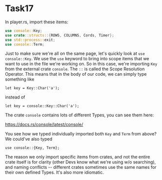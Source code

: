 # Task17

In player.rs, import these items:
```rust
use console::Key;
use crate::structs::{ROWS, COLUMNS, Cords, Timer};
use std::process::exit;
use console::Term;
```

Just to make sure we're all on the same page, let's quickly look at 
`use console::Key`. We use the `use` keyword to bring into scope items that
we want to use in the file we're working on. So in this case, we're 
importing `Key` from the external crate `console`. The `::` is called the Scope 
Resolution Operator. This means that in the body of our code, we can simply
type something like 

`let key = Key::Char('a');`

instead of

`let key = console::Key::Char('a');`

The crate `console` contains lots of different Types, you can see them 
here:

https://docs.rs/console/latest/console/

You see how we typed individually imported both `Key` and `Term` from above?
We could've also typed

`use console::{Key, Term};`

The reason we only import specific items from crates, and not the entire
crate itself is for clarity (other Devs know what we're using w/o searching),
and naming conflicts -- different crates sometimes use the same names for
their own defined Types. It's also more idiomatic.
